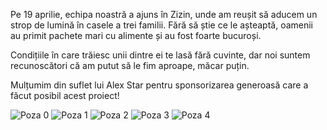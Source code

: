 Pe 19 aprilie, echipa noastră a ajuns în Zizin, unde am reușit să aducem un strop de lumină în casele a trei familii. Fără să știe ce le așteaptă, oamenii au primit pachete mari cu alimente și au fost foarte bucuroși.

Condițiile în care trăiesc unii dintre ei te lasă fără cuvinte, dar noi suntem recunoscători că am putut să le fim aproape, măcar puțin.

Mulțumim din suflet lui Alex Star pentru sponsorizarea generoasă care a făcut posibil acest proiect!

![Poza 0](family1)
![Poza 1](family2)
![Poza 2](cover)
![Poza 3](street)
![Poza 4](window)
